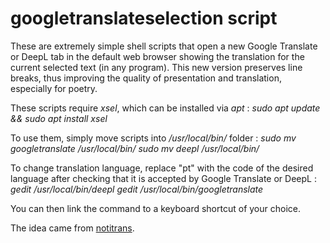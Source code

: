 # googletranslateselection script

These are extremely simple shell scripts that open a new Google Translate or DeepL tab
in the default web browser showing the translation for the current selected text
(in any program).
This new version preserves line breaks, thus improving the quality of presentation and translation, especially for poetry. 


These scripts require *xsel*, which can be installed via *apt* :
*sudo apt update && sudo apt install xsel*

To use them, simply move scripts into */usr/local/bin/* folder :
*sudo mv googletranslate /usr/local/bin/
sudo mv deepl /usr/local/bin/*

To change translation language, replace "pt" with the code of the desired language after checking that it is accepted by Google Translate or DeepL :
*gedit /usr/local/bin/deepl
gedit /usr/local/bin/googletranslate*

You can then link the command to a keyboard shortcut of your
choice.

The idea came from 
[notitrans](http://www.webupd8.org/2016/03/translate-any-text-you-select-on-your.html).


